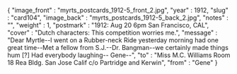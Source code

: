 {
  "image_front" : "myrts_postcards_1912-5_front_2.jpg",
  "year" : 1912,
  "slug" : "card104",
  "image_back" : "myrts_postcards_1912-5_back_2.jpg",
  "notes" : "",
  "weight" : 1,
  "postmark" : "1912: Aug 20 6pm San Francisco, CAL",
  "cover" : "Dutch characters: This competition worries me.",
  "message" : "Dear Myrtle--I went on a Rubber-neck Ride yesterday morning had one great time--Met a fellow from S.J.--Dr. Bangman--we certainly made things hum [?] Had everybody laughing-- Gene--",
  "to" : "Miss M.C. Williams Room 18 Rea Bldg. San Jose Calif c/o Partridge and Kerwin",
  "from" : "Gene"
}

